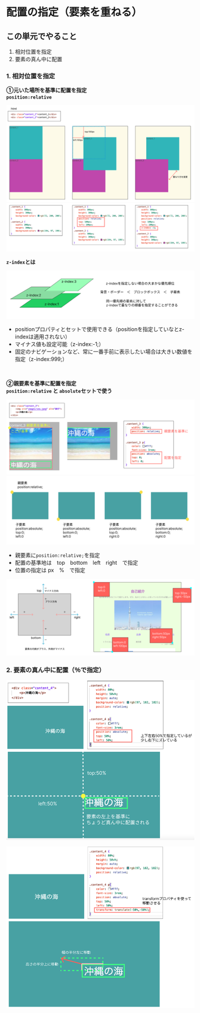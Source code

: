 # **配置の指定（要素を重ねる）**

## **この単元でやること**

1. 相対位置を指定
2. 要素の真ん中に配置

### **1. 相対位置を指定**

**①元いた場所を基準に配置を指定**  
**`position:relative`**  

![html](img/404_img01.png)
![html](img/404_img02.png)

**`z-index`とは**  

![html](img/404_img03.png)

- positionプロパティとセットで使用できる（positionを指定していなとz-indexは適用されない）
- マイナス値も設定可能（z-index:-1;）
- 固定のナビゲーションなど、常に一番手前に表示したい場合は大きい数値を指定（z-index:999;）

<br>

**②親要素を基準に配置を指定**  
**`position:relative` と `absolute`セットで使う**

![html](img/404_img04.png)
![html](img/404_img07.png)

- 親要素に`position:relative;`を指定
- 配置の基準地は　top　bottom　left　right　で指定  
- 位置の指定は px　%　で指定

![html](img/402_img04.png)

### **2. 要素の真ん中に配置（％で指定）**

![html](img/404_img05.png)

![html](img/404_img06.png)
